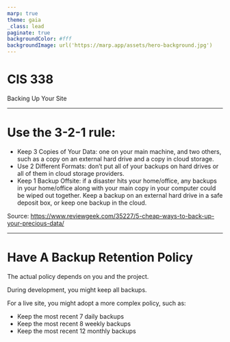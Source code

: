 ```yaml
---
marp: true
theme: gaia
_class: lead
paginate: true
backgroundColor: #fff
backgroundImage: url('https://marp.app/assets/hero-background.jpg')
---
```


# **CIS 338**

Backing Up Your Site

---

# Use the 3-2-1 rule:

- Keep 3 Copies of Your Data: one on your main machine, and two others, such as a copy on an external hard drive and a copy in cloud storage.
- Use 2 Different Formats: don’t put all of your backups on hard drives or all of them in cloud storage providers.
- Keep 1 Backup Offsite: if a disaster hits your home/office, any backups in your home/office along with your main copy in your computer could be wiped out together. Keep a backup on an external hard drive in a safe deposit box, or keep one backup in the cloud.

Source: <https://www.reviewgeek.com/35227/5-cheap-ways-to-back-up-your-precious-data/>

---

# Have A Backup Retention Policy

The actual policy depends on you and the project.

During development, you might keep all backups.

For a live site, you might adopt a more complex policy, such as:

- Keep the most recent 7 daily backups
- Keep the most recent 8 weekly backups
- Keep the most recent 12 monthly backups
